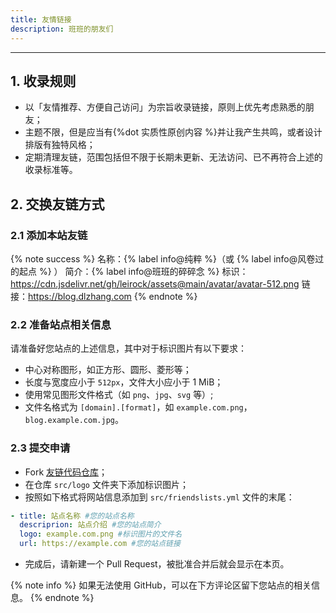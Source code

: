 ```yaml
---
title: 友情链接
description: 班班的朋友们
---
```


<div id="friends" class="link-grid mygrid"></div>

* * *

## 1. 收录规则

- 以「友情推荐、方便自己访问」为宗旨收录链接，原则上优先考虑熟悉的朋友；
- 主题不限，但是应当有{%dot 实质性原创内容 %}并让我产生共鸣，或者设计排版有独特风格；
- 定期清理友链，范围包括但不限于长期未更新、无法访问、已不再符合上述的收录标准等。

## 2. 交换友链方式

### 2.1 添加本站友链

{% note success %}
名称：{% label info@纯粹 %}（或 {% label info@风卷过的起点 %} ）
简介：{% label info@班班的碎碎念 %}
标识：https://cdn.jsdelivr.net/gh/leirock/assets@main/avatar/avatar-512.png
链接：https://blog.dlzhang.com
{% endnote %}

### 2.2 准备站点相关信息

请准备好您站点的上述信息，其中对于标识图片有以下要求：

- 中心对称图形，如正方形、圆形、菱形等；
- 长度与宽度应小于 `512px`，文件大小应小于 1 MiB；
- 使用常见图形文件格式（如 `png`、`jpg`、`svg` 等）;
- 文件名格式为 `[domain].[format]`，如 `example.com.png`，`blog.example.com.jpg`。

### 2.3 提交申请

- Fork [<i class="fab fa-fw fa-github"></i>友链代码仓库](https://github.com/leirock/friends)；
- 在仓库 `src/logo` 文件夹下添加标识图片；
- 按照如下格式将网站信息添加到 `src/friendslists.yml` 文件的末尾：
```yaml
- title: 站点名称 #您的站点名称
  descriprion: 站点介绍 #您的站点简介
  logo: example.com.png #标识图片的文件名
  url: https://example.com #您的站点链接
```
- 完成后，请新建一个 Pull Request，被批准合并后就会显示在本页。

{% note info %}
如果无法使用 GitHub，可以在下方评论区留下您站点的相关信息。
{% endnote %}